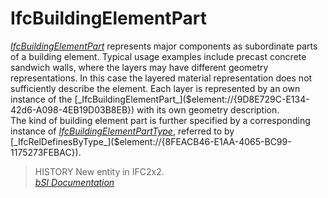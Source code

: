 IfcBuildingElementPart
======================
[_IfcBuildingElementPart_]($element://{9D8E729C-E134-42d6-A098-4EB19D03B8EB})
represents major components as subordinate parts of a building element.
Typical usage examples include precast concrete sandwich walls, where the
layers may have different geometry representations. In this case the layered
material representation does not sufficiently describe the element. Each layer
is represented by an own instance of the
[_IfcBuildingElementPart_]($element://{9D8E729C-E134-42d6-A098-4EB19D03B8EB})
with its own geometry description.  
The kind of building element part is further specified by a corresponding
instance of
[_IfcBuildingElementPartType_]($element://{D5FF49E6-0638-4407-962C-5C7551B7B8EB}),
referred to by
[_IfcRelDefinesByType_]($element://{8FEACB46-E1AA-4065-BC99-1175273FEBAC}).  
> HISTORY New entity in IFC2x2.  
[ _bSI
Documentation_](https://standards.buildingsmart.org/IFC/DEV/IFC4_2/FINAL/HTML/schema/ifcsharedcomponentelements/lexical/ifcbuildingelementpart.htm)


